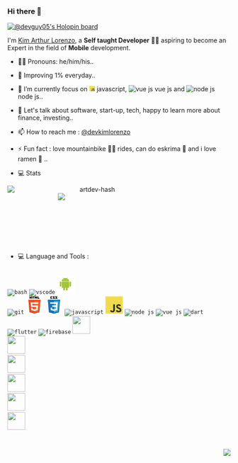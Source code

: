 ### Hi there 👋

[![@devguy05's Holopin board](https://holopin.io/api/user/board?user=devguy05)](https://holopin.io/@devguy05)

I'm [Kim Arthur Lorenzo](https://www.lorenzokimarthur.com/), a **Self taught Developer** 👨‍💻 aspiring to become an Expert in the field of **Mobile** development. 
<br>

- 👨‍💻 Pronouns: he/him/his.. 

- 🚀 Improving 1% everyday.. 

- 🌱 I’m currently focus on <img src="https://raw.githubusercontent.com/devicons/devicon/master/icons/javascript/javascript-original.svg" alt="javascript" width="13" height="12"/> javascript, <img src="https://www.vectorlogo.zone/logos/vuejs/vuejs-icon.svg" alt="vue js" width="13" height="12"/> vue js and <img src="https://www.vectorlogo.zone/logos/nodejs/nodejs-icon.svg" alt="node js" width="13" height="12"/> node js..

- 💬 Let's talk about software, start-up, tech, happy to learn more about finance, investing..

- 📫 How to reach me : [@devkimlorenzo](https://twitter.com/devkimlorenzo)

- ⚡ Fun fact : love mountainbike 🚴‍♂️ rides, can do eskrima 🥋 and i love ramen 🍜 ..

 - 💻 Stats 
<p align="center">
  <div align="center">
    <a href="https://github.com/denvercoder1/github-readme-streak-stats" title="Go to Source">
      <img align="left" width=390 src="https://github-readme-streak-stats.herokuapp.com/?user=artdev-hash&theme=ads-juicy-fresh&border=61dafb&hide_border=true" alt="artdev-hash" />
    </a>
    <a href="https://github.com/denvercoder1/github-readme-stats" title="Go to Source">
      <img align="right" width=390 src="https://github-readme-stats.vercel.app/api?username=artdev-hash&show_icons=true&theme=ocean_dark&border_color=61dafb&hide_border=true" />
    </a>
  </div>
  <br><br><br><br><br><br><br><br>
  

- 💻 Language and Tools :
<br><br>

<code><img src="https://www.vectorlogo.zone/logos/gnu_bash/gnu_bash-icon.svg" alt="bash" width="40" height="40"/></code>
<code><img src="https://www.vectorlogo.zone/logos/visualstudio_code/visualstudio_code-icon.svg" alt="vscode" width="40" height="40"/></code>
<code><img src="https://raw.githubusercontent.com/devicons/devicon/master/icons/android/android-original-wordmark.svg" alt="android" width="40" height="40"/> </code>
<code><img src="https://www.vectorlogo.zone/logos/git-scm/git-scm-icon.svg" alt="git" width="40" height="40"/></code>
<code><img src="https://raw.githubusercontent.com/devicons/devicon/master/icons/html5/html5-original-wordmark.svg" alt="html5" width="40" height="40"/></code>
<code><img src="https://raw.githubusercontent.com/devicons/devicon/master/icons/css3/css3-original-wordmark.svg" alt="css3" width="40" height="40"/></code>
<code><img src="https://www.vectorlogo.zone/logos/dotnet/dotnet-icon.svg" alt="javascript" width="40" height="40"/></code>
<code><img src="https://raw.githubusercontent.com/devicons/devicon/master/icons/javascript/javascript-original.svg" alt="javascript" width="40" height="40"/></code>
<code><img src="https://www.vectorlogo.zone/logos/nodejs/nodejs-icon.svg" alt="node js" width="40" height="40"/></code>
<code><img src="https://www.vectorlogo.zone/logos/vuejs/vuejs-icon.svg" alt="vue js" width="40" height="40"/></code>
<code><img src="https://www.vectorlogo.zone/logos/dartlang/dartlang-icon.svg" alt="dart" width="40" height="40"/></code>
<code><img src="https://www.vectorlogo.zone/logos/flutterio/flutterio-icon.svg" alt="flutter" width="40" height="40"/></code>
<code><img src="https://www.vectorlogo.zone/logos/firebase/firebase-icon.svg" alt="firebase" width="40" height="40"/></code>
<code><img src="https://raw.githubusercontent.com/artdev-hash/devicon/master/icons/wordpress/wordpress-plain.svg" width="40" height="40"><code>
<code><img src="https://raw.githubusercontent.com/artdev-hash/devicon/master/icons/devicon/devicon-original.svg" width="40" height="40"><code>
<code><img src="https://raw.githubusercontent.com/artdev-hash/devicon/master/icons/visualstudio/visualstudio-plain.svg" width="40" height="40"><code>
<code><img src="https://raw.githubusercontent.com/artdev-hash/devicon/master/icons/kotlin/kotlin-original.svg" width="40" height="40"><code>
<code><img src="https://raw.githubusercontent.com/artdev-hash/devicon/master/icons/php/php-original.svg" width="40" height="40"><code>
<code><img src="https://raw.githubusercontent.com/artdev-hash/devicon/master/icons/python/python-original.svg" width="40" height="40"><code>




<p align="right"><img src="https://komarev.com/ghpvc/?username=artdev-hashf&color=blue&style=flat-square&label=visitors"/></p>





<!--
**artdev-hash/artdev-hash** is a ✨ _special_ ✨ repository because its `README.md` (this file) appears on your GitHub profile.

Here are some ideas to get you started:
- 👯 I’m looking to collaborate on ...
- 🤔 I’m looking for help with ...
- 💬 Ask me about ...

-->
